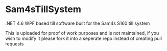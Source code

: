# Sam4sTillSystem
.NET 4.6 WPF based till software built for the Sam4s S160 till system

This is uploaded for proof of work purposes and is not maintained, if you wish to modify it please fork it into a seperate repo instead of creating pull requests

